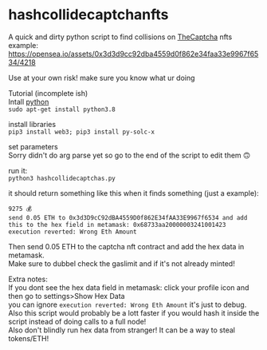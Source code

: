 # hashcollidecaptchanfts  
A quick and dirty python script to find collisions on [TheCaptcha](https://www.thecaptcha.art/) nfts  
example: https://opensea.io/assets/0x3d3d9cc92dba4559d0f862e34faa33e9967f6534/4218

Use at your own risk! make sure you know what ur doing  

Tutorial (incomplete ish)  
Intall [python](https://www.python.org/downloads/)    
`sudo apt-get install python3.8`  

install libraries  
`pip3 install web3; pip3 install py-solc-x`    

set parameters   
Sorry didn't do arg parse yet so go to the end of the script to edit them 🙃  

run it:  
`python3 hashcollidecaptchas.py`   

it should return something like this when it finds something (just a example):   
```
9275 💰  
send 0.05 ETH to 0x3d3D9cC92dBA4559D0f862E34fAA33E9967f6534 and add this to the hex field in metamask: 0x68733aa20000003241001423  
execution reverted: Wrong Eth Amount  
```    

Then send 0.05 ETH to the captcha nft contract and add the hex data in metamask.   
Make sure to dubbel check the gaslimit and if it's not already minted!  

Extra notes:  
If you dont see the hex data field in metamask: click your profile icon and then go to settings>Show Hex Data  
you can ignore `execution reverted: Wrong Eth Amount` it's just to debug.  
Also this script would probably be a lott faster if you would hash it inside the script instead of doing calls to a full node!  
Also don't blindly run hex data from stranger! It can be a way to steal tokens/ETH!  

